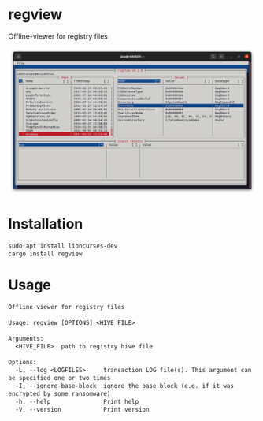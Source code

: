 # regview
Offline-viewer for registry files

<img src="https://github.com/janstarke/regview/blob/master/doc/regview_sample.png?raw=true">

# Installation

```shell
sudo apt install libncurses-dev
cargo install regview
```

# Usage

```shell
Offline-viewer for registry files

Usage: regview [OPTIONS] <HIVE_FILE>

Arguments:
  <HIVE_FILE>  path to registry hive file

Options:
  -L, --log <LOGFILES>     transaction LOG file(s). This argument can be specified one or two times
  -I, --ignore-base-block  ignore the base block (e.g. if it was encrypted by some ransomware)
  -h, --help               Print help
  -V, --version            Print version
```
